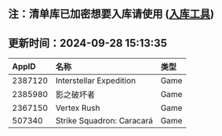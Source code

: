 ## 注：清单库已加密想要入库请使用 ([入库工具](https://github.com/BlankTMing/ManifestAutoUpdate/releases))

## 更新时间：2024-09-28 15:13:35
| AppID | 名称 | 类型  |
| :-------------------- | :----------------------------- | :----------- |
| 2387120 | Interstellar Expedition| Game |
| 2385980 | 影之破坏者| Game |
| 2367150 | Vertex Rush| Game |
| 507340 | Strike Squadron: Caracará| Game |
